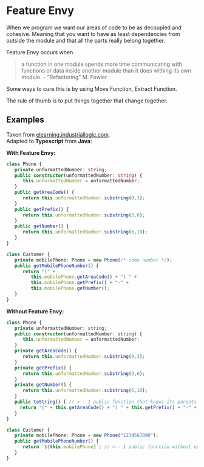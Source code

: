 # Feature Envy

When we program we want our areas of code to be as decoupled and cohesive. Meaning that you want to have as least dependencies from outside the module and that all the parts really belong together.

Feature Envy occurs when
> a function in one module spends more time communicating with functions or data inside another module than it does withing its own module. - "Refactoring" M. Fowler

Some ways to cure this is by using Move Function, Extract Function.

The rule of thumb is to put things together that change together.

## Examples

Taken from [elearning.industriallogic.com](https://elearning.industriallogic.com/gh/submit?Action=PageAction&album=recognizingSmells&path=recognizingSmells/featureEnvy/featureEnvyExample&devLanguage=Java).<br/>Adapted to **Typescript** from **Java**:

**With Feature Envy:**
```typescript
class Phone {
   private unformattedNumber: string;
   public constructor(unformattedNumber: string) {
      this.unformattedNumber = unformattedNumber;
   }
   public getAreaCode() {
      return this.unformattedNumber.substring(0,3);
   }
   public getPrefix() {
      return this.unformattedNumber.substring(3,6);
   }
   public getNumber() {
      return this.unformattedNumber.substring(6,10);
   }
}

class Customer {
   private mobilePhone: Phone = new Phone(/* some number */);
   public getMobilePhoneNumber() {
      return "(" +
         this.mobilePhone.getAreaCode() + ") " +
         this.mobilePhone.getPrefix() + "-" +
         this.mobilePhone.getNumber();
   }
}
```

**Without Feature Envy:**
```typescript
class Phone {
   private unformattedNumber: string;
   public constructor(unformattedNumber: string) {
      this.unformattedNumber = unformattedNumber;
   }
   private getAreaCode() {
      return this.unformattedNumber.substring(0,3);
   }
   private getPrefix() {
      return this.unformattedNumber.substring(3,6);
   }
   private getNumber() {
      return this.unformattedNumber.substring(6,10);
   }
   public toString() { // <-- 1 public function that knows its parents interface
     return "(" + this.getAreaCode() + ") " + this.getPrefix() + "-" + this.getNumber();
   }
}

class Customer {
   private mobilePhone: Phone = new Phone("1234567890");
   public getMobilePhoneNumber() {
      return `${this.mobilePhone}`; // <-- 1 public function without exposing inner API of Phone
   }
}
```
